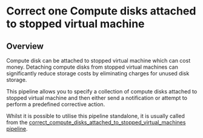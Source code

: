 # Correct one Compute disks attached to stopped virtual machine

## Overview

Compute disk can be attached to stopped virtual machine which can cost money. Detaching compute disks from stopped virtual machines can significantly reduce storage costs by eliminating charges for unused disk storage.

This pipeline allows you to specify a collection of compute disks attached to stopped virtual machine and then either send a notification or attempt to perform a predefined corrective action.

Whilst it is possible to utilise this pipeline standalone, it is usually called from the [correct_compute_disks_attached_to_stopped_virtual_machines pipeline](https://hub.flowpipe.io/mods/turbot/azure_thrifty/pipelines/azure_thrifty.pipeline.correct_compute_disks_attached_to_stopped_virtual_machines).